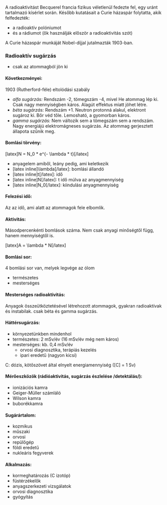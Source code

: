 A radioaktivitást Becquerel francia fizikus véletlenül fedezte fel, egy uránt tartalmazó kísérlet során. Később kutatásait a Curie házaspár folytatta, akik felfedezték:

 - a radioaktív polóniumot
 - és a rádiumot (ők használják először a radioaktivitás szót)

A Curie házaspár munkáját Nobel-díjjal jutalmazták 1903-ban.

### Radioaktív sugárzás

 - csak az atommagból jön ki

#### Következményei:

1903 (Rutherford-féle) eltolódási szabály

 - *alfa sugárzás:* Rendszám -2, tömegszám -4, mivel He atommag lép ki. Csak nagy mennyiségben káros. Alagút effektus miatt jöhet létre.
 - *béta sugárzás:* Rendszám +1. Neutron protonná alakul, elektront sugároz ki. Bőr véd tőle. Lemosható, a gyomorban káros.
 - *gamma sugárzás:* Nem változik sem a tömegszám sem a rendszám. Nagy energiájú elektromágneses sugárzás. Az atommag gerjesztett állapota szűnik meg.

#### Bomlási törvény:

[latex]N = N_0 * e^{- \lambda * t}[/latex]

 - anyagelem amiből, leány pedig, ami keletkezik
 - [latex inline]\lambda[/latex]: bomlási állandó
 - [latex inline]t[/latex]: idő
 - [latex inline]N[/latex]: t idő múlva az anyagmennyiség
 - [latex inline]N_0[/latex]: kiindulási anyagmennyiség

#### Felezési idő:

Az az idő, ami alatt az atommagok fele elbomlik.

#### Aktivitás:

Másodpercenkénti bomlások száma. Nem csak anyagi minőségtől függ, hanem mennyiségtől is.

[latex]A = \lambda * N[/latex]

#### Bomlási sor:

4 bomlási sor van, melyek legvége az ólom

- természetes
- mesterséges

#### Mesterséges radioaktivitás:

Anyagok összeütköztetésével létrehozott atommagok, gyakran radioaktívak és instabilak. csak béta és gamma sugárzás.

#### Háttérsugárzás:

 - környezetünkben mindenhol
 - természetes: 2 mSv/év (16 mSv/év még nem káros)
 - mesterséges: kb. 0,4 mSv/év
   + orvosi diagnosztika, terápiás kezelés
   + ipari eredetű (nagyon kicsi)

C: dózis, kötőszövet által elnyelt energiamennyiség ([C] = 1 Sv)

#### Mérőeszközök (rádióaktivitás, sugárzás észlelése /detektálás/):

   + ionizációs kamra
   + Geiger-Müller számláló
   + Wilson kamra
   + buborékkamra

#### Sugárártalom:

 - kozmikus
 - műszaki
 - orvosi
 - repülőgép
 - földi eredetű
 - nukleáris fegyverek

#### Alkalmazás:

 - kormeghatározás (C izotóp)
 - füstérzékelők
 - anyagszerkezeti vizsgálatok
 - orvosi diagnosztika
 - gyógyítás
